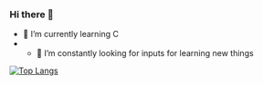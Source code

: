 ### Hi there 👋

- 🔭 I’m currently learning C
- - 🌱 I’m constantly looking for inputs for learning new things


[![Top Langs](https://github-readme-stats.vercel.app/api/top-langs/?username=Tarall0)](https://github.com/Tarall0/github-readme-stats)

<!--
**Tarall0/Tarall0** is a ✨ _special_ ✨ repository because its `README.md` (this file) appears on your GitHub profile.

Here are some ideas to get you started:

- 🔭 I’m currently working on ...
- 🌱 I’m currently learning ...
- 👯 I’m looking to collaborate on ...
- 🤔 I’m looking for help with ...
- 💬 Ask me about ...
- 📫 How to reach me: ...
- 😄 Pronouns: ...
- ⚡ Fun fact: ...
-->
